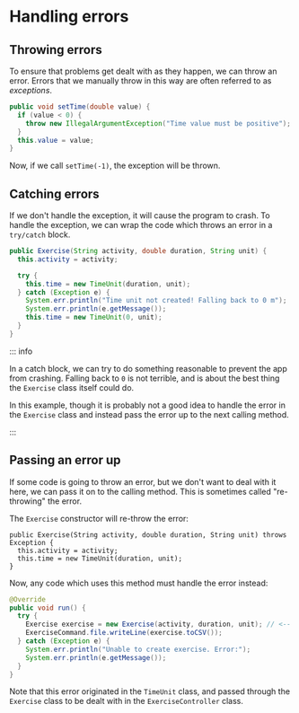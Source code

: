 # Handling errors

<Vimeo id="1007999993" />

## Throwing errors

To ensure that problems get dealt with as they happen, we can throw an error.
Errors that we manually throw in this way are often referred to as _exceptions_.

```java
public void setTime(double value) {
  if (value < 0) {
    throw new IllegalArgumentException("Time value must be positive");
  }
  this.value = value;
}
```

Now, if we call `setTime(-1)`, the exception will be thrown.

## Catching errors

If we don't handle the exception, it will cause the program to crash. To handle
the exception, we can wrap the code which throws an error in a `try/catch`
block.

```java
public Exercise(String activity, double duration, String unit) {
  this.activity = activity;

  try {
    this.time = new TimeUnit(duration, unit);
  } catch (Exception e) {
    System.err.println("Time unit not created! Falling back to 0 m");
    System.err.println(e.getMessage());
    this.time = new TimeUnit(0, unit);
  }
}
```

::: info

In a catch block, we can try to do something reasonable to prevent the app from
crashing. Falling back to `0` is not terrible, and is about the best thing the
`Exercise` class itself could do.

In this example, though it is probably not a good idea to handle the error in
the `Exercise` class and instead pass the error up to the next calling method.

:::

## Passing an error up

If some code is going to throw an error, but we don't want to deal with it here,
we can pass it on to the calling method. This is sometimes called "re-throwing"
the error.

The `Exercise` constructor will re-throw the error:

```java{1}
public Exercise(String activity, double duration, String unit) throws Exception {
  this.activity = activity;
  this.time = new TimeUnit(duration, unit);
}
```

Now, any code which uses this method must handle the error instead:

```java
@Override
public void run() {
  try {
    Exercise exercise = new Exercise(activity, duration, unit); // <-- maybe throws
    ExerciseCommand.file.writeLine(exercise.toCSV());
  } catch (Exception e) {
    System.err.println("Unable to create exercise. Error:");
    System.err.println(e.getMessage());
  }
}
```

Note that this error originated in the `TimeUnit` class, and passed through the
`Exercise` class to be dealt with in the `ExerciseController` class.
